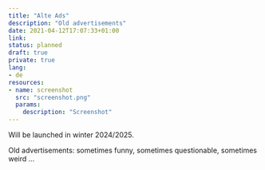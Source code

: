 ```yaml
---
title: "Alte Ads"
description: "Old advertisements"
date: 2021-04-12T17:07:33+01:00
link:
status: planned
draft: true
private: true
lang:
- de
resources:
- name: screenshot
  src: "screenshot.png"
  params:
    description: "Screenshot"
---
```

Will be launched in winter 2024/2025.

Old advertisements: sometimes funny, sometimes questionable, sometimes weird ...
